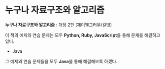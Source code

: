 # 누구나 자료구조와 알고리즘

**누구나 자료구조와 알고리즘** : 개정 2판 (제이웬그러우/길벗)


이 책의 예제와 연습 문제는 모두 **Python, Ruby, JavaScript**를 통해 문제를 해결하고 있다. 

* Java

그 예제와 연습 문제들을 모두 **Java**를 통해 해결해보록 하겠다.
